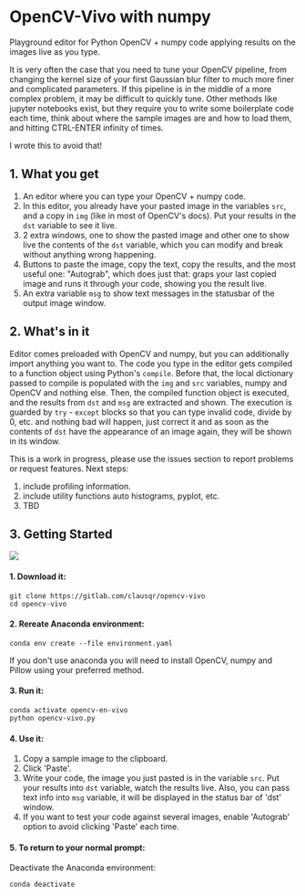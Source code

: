 # OpenCV-Vivo with numpy

Playground editor for Python OpenCV + numpy code applying results on the images live as you type.

It is very often the case that you need to tune your OpenCV pipeline, from changing the kernel size of your first Gaussian blur filter to much more finer and complicated parameters. If this pipeline is in the middle of a more complex problem, it may be difficult to quickly tune. Other methods like jupyter notebooks exist, but they require you to write some boilerplate code each time, think about where the sample images are and how to load them, and hitting CTRL-ENTER infinity of times.

I wrote this to avoid that!

## 1. What you get
1. An editor where you can type your OpenCV + numpy code. 
2. In this editor, you already have your pasted image in the variables `src`, and a copy in `img` (like in most of OpenCV's docs). Put your results in the `dst` variable to see it live.
3. 2 extra windows, one to show the pasted image and other one to show live the contents of the `dst` variable, which you can modify and break without anything wrong happening. 
4. Buttons to paste the image, copy the text, copy the results, and the most useful one: "Autograb", which does just that: graps your last copied image and runs it through your code, showing you the result live.
5. An extra variable `msg` to show text messages in the statusbar of the output image window.

## 2. What's in it
Editor comes preloaded with OpenCV and numpy, but you can additionally import anything you want to. The code you type in the editor gets compiled to a function object using Python's `compile`. Before that, the local dictionary passed to compile is populated with the `img` and `src` variables, numpy and OpenCV and nothing else. Then, the compiled function object is executed, and the results from `dst` and `msg` are extracted and shown. The execution is guarded by `try` - `except` blocks so that you can type invalid code, divide by 0, etc. and nothing bad will happen, just correct it and as soon as the contents of `dst` have the appearance of an image again, they will be shown in its window.

This is a work in progress, please use the issues section to report problems or request features.
Next steps:
 1. include profiling information.
 2. include utility functions auto histograms, pyplot, etc.
 3. TBD
 
## 3. Getting Started

![](cut-opencv-vivo.gif)

#### 1. Download it:
```commandline
git clone https://gitlab.com/clausqr/opencv-vivo
cd opencv-vivo
```

#### 2. Rereate Anaconda environment:
```commandline
conda env create --file environment.yaml
```
If you don't use anaconda you will need to install OpenCV, numpy and Pillow using your preferred method.

#### 3. Run it:  
```commandline
conda activate opencv-en-vivo
python opencv-vivo.py
```

#### 4. Use it:
1. Copy a sample image to the clipboard.
2. Click 'Paste'.
3. Write your code, the image you just pasted is in the variable `src`. Put your results into `dst` variable, watch the results live. Also, you can pass text info into `msg` variable, it will be displayed in the status bar of 'dst' window.
4. If you want to test your code against several images, enable 'Autograb' option to avoid clicking 'Paste' each time.

#### 5. To return to your normal prompt:
Deactivate the Anaconda environment:
```commandline
conda deactivate
```

 